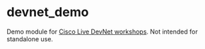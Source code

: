 
# devnet_demo

Demo module for [Cisco Live DevNet workshops](https://github.com/shermdog/devnet_clus_2019/wiki/Cisco-Live-US-2019-DevNet-Workshop).  Not intended for standalone use.